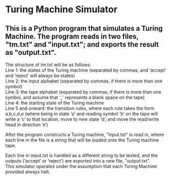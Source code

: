 <h1>Turing Machine Simulator</h1>




<h2>This is a Python program that simulates a Turing Machine. The program reads in two files, "tm.txt" and "input.txt"; and exports the result as "output.txt".<br /> </h2>
The structure of tm.txt will be as follows: <br />
Line 1: the states of the Turing machine (separated by commas, and ‘accept’ and ‘reject’ will always be states)<br />
Line 2: the input alphabet (separated by commas, if there is more than one symbol)<br />
Line 3: the tape alphabet (separated by commas, if there is more than one symbol, and assume that ‘_’ represents a blank space on the tape)<br />
Line 4: the starting state of the Turing machine<br />
Line 5 and onward: the transition rules, where each rule takes the form a,b,c,d,e (where being in state ‘a’ and reading symbol ‘b’ on the tape will write a ‘c’ to that location, move to new state ‘d’, and move the read/write head in direction ‘e’)<br />

After the program constructs a Turing machine, "input.txt" is read in, where each line in the file is a string that will be loaded onto the Turing machine tape.<br />

Each line in input.txt is handled as a different string to be tested, and the outputs (‘accept’ or ‘reject’) are exported into a new file, "output.txt".<br />
This simulator operates under the assumption that each Turing Machine provided always halt.
